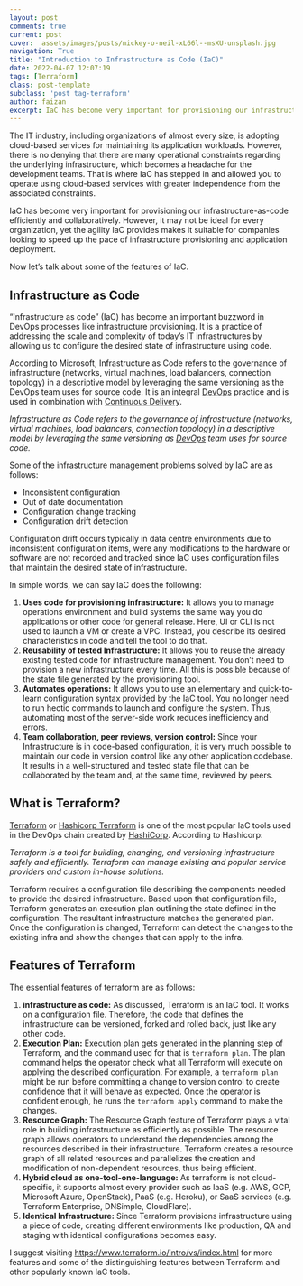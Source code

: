 ```yaml
---
layout: post
comments: true
current: post
cover:  assets/images/posts/mickey-o-neil-xL66l--msXU-unsplash.jpg
navigation: True
title: "Introduction to Infrastructure as Code (IaC)"
date: 2022-04-07 12:07:19
tags: [Terraform]
class: post-template
subclass: 'post tag-terraform'
author: faizan
excerpt: IaC has become very important for provisioning our infrastructure-as-code efficiently and collaboratively.
---
```

The IT industry, including organizations of almost every size, is adopting cloud-based services for maintaining its application workloads. However, there is no denying that there are many operational constraints regarding the underlying infrastructure, which becomes a headache for the development teams. That is where IaC has stepped in and allowed you to operate using cloud-based services with greater independence from the associated constraints.

IaC has become very important for provisioning our infrastructure-as-code efficiently and collaboratively. However, it may not be ideal for every organization, yet the agility IaC provides makes it suitable for companies looking to speed up the pace of infrastructure provisioning and application deployment.

Now let’s talk about some of the features of IaC.

## Infrastructure as Code

“Infrastructure as code” (IaC) has become an important buzzword in DevOps processes like infrastructure provisioning. It is a practice of addressing the scale and complexity of today’s IT infrastructures by allowing us to configure the desired state of infrastructure using code.

According to Microsoft, Infrastructure as Code refers to the governance of infrastructure (networks, virtual machines, load balancers, connection topology) in a descriptive model by leveraging the same versioning as the DevOps team uses for source code. It is an integral [DevOps](https://opensenselabs.com/blog/articles/devops-drupal-development?utm_source=oslwebsite&utm_medium=blog&utm_campaign=DevOps) practice and is used in combination with [Continuous Delivery](https://opensenselabs.com/blog/articles/continuous-delivery-drupal?utm_source=oslwebsite&utm_medium=blog&utm_campaign=Continuous%20Delivery).

*Infrastructure as Code refers to the governance of infrastructure (networks, virtual machines, load balancers, connection topology) in a descriptive model by leveraging the same versioning as [DevOps](https://opensenselabs.com/blog/articles/devops-drupal-development?utm_source=oslwebsite&utm_medium=blog&utm_campaign=DevOps) team uses for source code.*

Some of the infrastructure management problems solved by IaC are as follows:

* Inconsistent configuration
* Out of date documentation
* Configuration change tracking
* Configuration drift detection

Configuration drift occurs typically in data centre environments due to inconsistent configuration items, were any modifications to the hardware or software are not recorded and tracked since IaC uses configuration files that maintain the desired state of infrastructure.

In simple words, we can say IaC does the following:

1. **Uses code for provisioning infrastructure:** It allows you to manage operations environment and build systems the same way you do applications or other code for general release. Here, UI or CLI is not used to launch a VM or create a VPC. Instead, you describe its desired characteristics in code and tell the tool to do that.
2. **Reusability of tested Infrastructure:** It allows you to reuse the already existing tested code for infrastructure management. You don’t need to provision a new infrastructure every time. All this is possible because of the state file generated by the provisioning tool.
3. **Automates operations:** It allows you to use an elementary and quick-to-learn configuration syntax provided by the IaC tool. You no longer need to run hectic commands to launch and configure the system. Thus, automating most of the server-side work reduces inefficiency and errors.
4. **Team collaboration, peer reviews, version control:** Since your Infrastructure is in code-based configuration, it is very much possible to maintain our code in version control like any other application codebase. It results in a well-structured and tested state file that can be collaborated by the team and, at the same time, reviewed by peers.

## What is Terraform?

[Terraform](https://www.hashicorp.com/) or [Hashicorp Terraform](https://www.hashicorp.com/) is one of the most popular IaC tools used in the DevOps chain created by [HashiCorp](https://www.hashicorp.com/). According to Hashicorp:

*Terraform is a tool for building, changing, and versioning infrastructure safely and efficiently. Terraform can manage existing and popular service providers and custom in-house solutions.*

Terraform requires a configuration file describing the components needed to provide the desired infrastructure. Based upon that configuration file, Terraform generates an execution plan outlining the state defined in the configuration. The resultant infrastructure matches the generated plan. Once the configuration is changed, Terraform can detect the changes to the existing infra and show the changes that can apply to the infra.

## Features of Terraform

The essential features of terraform are as follows:

1. **infrastructure as code:** As discussed, Terraform is an IaC tool. It works on a configuration file. Therefore, the code that defines the infrastructure can be versioned, forked and rolled back, just like any other code.
2. **Execution Plan:** Execution plan gets generated in the planning step of Terraform, and the command used for that is `terraform plan`. The plan command helps the operator check what all Terraform will execute on applying the described configuration. For example, a `terraform plan` might be run before committing a change to version control to create confidence that it will behave as expected. Once the operator is confident enough, he runs the `terraform apply` command to make the changes.
3. **Resource Graph:** The Resource Graph feature of Terraform plays a vital role in building infrastructure as efficiently as possible. The resource graph allows operators to understand the dependencies among the resources described in their infrastructure. Terraform creates a resource graph of all related resources and parallelizes the creation and modification of non-dependent resources, thus being efficient.
4. **Hybrid cloud as one-tool-one-language:** As terraform is not cloud-specific, it supports almost every provider such as IaaS (e.g. AWS, GCP, Microsoft Azure, OpenStack), PaaS (e.g. Heroku), or SaaS services (e.g. Terraform Enterprise, DNSimple, CloudFlare).
5. **Identical Infrastructure:** Since Terraform provisions infrastructure using a piece of code, creating different environments like production, QA and staging with identical configurations becomes easy.

I suggest visiting https://www.terraform.io/intro/vs/index.html for more features and some of the distinguishing features between Terraform and other popularly known IaC tools.